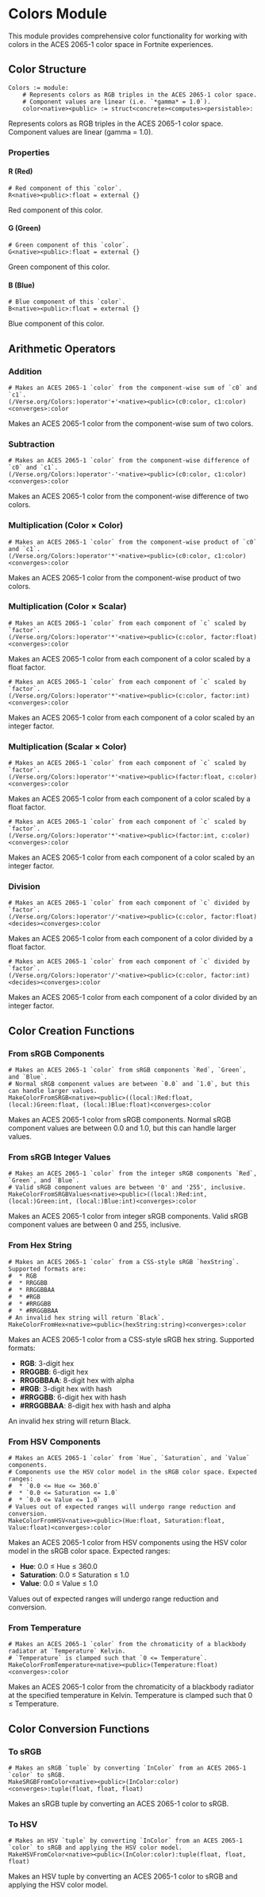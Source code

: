 # Colors Module

This module provides comprehensive color functionality for working with colors in the ACES 2065-1 color space in Fortnite experiences.

## Color Structure

```verse
Colors := module:
    # Represents colors as RGB triples in the ACES 2065-1 color space.
    # Component values are linear (i.e. `*gamma* = 1.0`).
    color<native><public> := struct<concrete><computes><persistable>:
```

Represents colors as RGB triples in the ACES 2065-1 color space. Component values are linear (gamma = 1.0).

### Properties

#### R (Red)
```verse
# Red component of this `color`.
R<native><public>:float = external {}
```

Red component of this color.

#### G (Green)
```verse
# Green component of this `color`.
G<native><public>:float = external {}
```

Green component of this color.

#### B (Blue)
```verse
# Blue component of this `color`.
B<native><public>:float = external {}
```

Blue component of this color.

## Arithmetic Operators

### Addition
```verse
# Makes an ACES 2065-1 `color` from the component-wise sum of `c0` and `c1`.
(/Verse.org/Colors:)operator'+'<native><public>(c0:color, c1:color)<converges>:color
```

Makes an ACES 2065-1 color from the component-wise sum of two colors.

### Subtraction
```verse
# Makes an ACES 2065-1 `color` from the component-wise difference of `c0` and `c1`.
(/Verse.org/Colors:)operator'-'<native><public>(c0:color, c1:color)<converges>:color
```

Makes an ACES 2065-1 color from the component-wise difference of two colors.

### Multiplication (Color × Color)
```verse
# Makes an ACES 2065-1 `color` from the component-wise product of `c0` and `c1`.
(/Verse.org/Colors:)operator'*'<native><public>(c0:color, c1:color)<converges>:color
```

Makes an ACES 2065-1 color from the component-wise product of two colors.

### Multiplication (Color × Scalar)
```verse
# Makes an ACES 2065-1 `color` from each component of `c` scaled by `factor`.
(/Verse.org/Colors:)operator'*'<native><public>(c:color, factor:float)<converges>:color
```

Makes an ACES 2065-1 color from each component of a color scaled by a float factor.

```verse
# Makes an ACES 2065-1 `color` from each component of `c` scaled by `factor`.
(/Verse.org/Colors:)operator'*'<native><public>(c:color, factor:int)<converges>:color
```

Makes an ACES 2065-1 color from each component of a color scaled by an integer factor.

### Multiplication (Scalar × Color)
```verse
# Makes an ACES 2065-1 `color` from each component of `c` scaled by `factor`.
(/Verse.org/Colors:)operator'*'<native><public>(factor:float, c:color)<converges>:color
```

Makes an ACES 2065-1 color from each component of a color scaled by a float factor.

```verse
# Makes an ACES 2065-1 `color` from each component of `c` scaled by `factor`.
(/Verse.org/Colors:)operator'*'<native><public>(factor:int, c:color)<converges>:color
```

Makes an ACES 2065-1 color from each component of a color scaled by an integer factor.

### Division
```verse
# Makes an ACES 2065-1 `color` from each component of `c` divided by `factor`.
(/Verse.org/Colors:)operator'/'<native><public>(c:color, factor:float)<decides><converges>:color
```

Makes an ACES 2065-1 color from each component of a color divided by a float factor.

```verse
# Makes an ACES 2065-1 `color` from each component of `c` divided by `factor`.
(/Verse.org/Colors:)operator'/'<native><public>(c:color, factor:int)<decides><converges>:color
```

Makes an ACES 2065-1 color from each component of a color divided by an integer factor.

## Color Creation Functions

### From sRGB Components
```verse
# Makes an ACES 2065-1 `color` from sRGB components `Red`, `Green`, and `Blue`.
# Normal sRGB component values are between `0.0` and `1.0`, but this can handle larger values.
MakeColorFromSRGB<native><public>((local:)Red:float, (local:)Green:float, (local:)Blue:float)<converges>:color
```

Makes an ACES 2065-1 color from sRGB components. Normal sRGB component values are between 0.0 and 1.0, but this can handle larger values.

### From sRGB Integer Values
```verse
# Makes an ACES 2065-1 `color` from the integer sRGB components `Red`, `Green`, and `Blue`.
# Valid sRGB component values are between '0' and '255', inclusive.
MakeColorFromSRGBValues<native><public>((local:)Red:int, (local:)Green:int, (local:)Blue:int)<converges>:color
```

Makes an ACES 2065-1 color from integer sRGB components. Valid sRGB component values are between 0 and 255, inclusive.

### From Hex String
```verse
# Makes an ACES 2065-1 `color` from a CSS-style sRGB `hexString`. Supported formats are:
#  * RGB
#  * RRGGBB
#  * RRGGBBAA
#  * #RGB
#  * #RRGGBB
#  * #RRGGBBAA
# An invalid hex string will return `Black`.
MakeColorFromHex<native><public>(hexString:string)<converges>:color
```

Makes an ACES 2065-1 color from a CSS-style sRGB hex string. Supported formats:
- **RGB**: 3-digit hex
- **RRGGBB**: 6-digit hex
- **RRGGBBAA**: 8-digit hex with alpha
- **#RGB**: 3-digit hex with hash
- **#RRGGBB**: 6-digit hex with hash
- **#RRGGBBAA**: 8-digit hex with hash and alpha

An invalid hex string will return Black.

### From HSV Components
```verse
# Makes an ACES 2065-1 `color` from `Hue`, `Saturation`, and `Value` components.
# Components use the HSV color model in the sRGB color space. Expected ranges:
#  * `0.0 <= Hue <= 360.0`
#  * `0.0 <= Saturation <= 1.0`
#  * `0.0 <= Value <= 1.0`
# Values out of expected ranges will undergo range reduction and conversion.
MakeColorFromHSV<native><public>(Hue:float, Saturation:float, Value:float)<converges>:color
```

Makes an ACES 2065-1 color from HSV components using the HSV color model in the sRGB color space. Expected ranges:
- **Hue**: 0.0 ≤ Hue ≤ 360.0
- **Saturation**: 0.0 ≤ Saturation ≤ 1.0
- **Value**: 0.0 ≤ Value ≤ 1.0

Values out of expected ranges will undergo range reduction and conversion.

### From Temperature
```verse
# Makes an ACES 2065-1 `color` from the chromaticity of a blackbody radiator at `Temperature` Kelvin.
# `Temperature` is clamped such that `0 <= Temperature`.
MakeColorFromTemperature<native><public>(Temperature:float)<converges>:color
```

Makes an ACES 2065-1 color from the chromaticity of a blackbody radiator at the specified temperature in Kelvin. Temperature is clamped such that 0 ≤ Temperature.

## Color Conversion Functions

### To sRGB
```verse
# Makes an sRGB `tuple` by converting `InColor` from an ACES 2065-1 `color` to sRGB.
MakeSRGBFromColor<native><public>(InColor:color)<converges>:tuple(float, float, float)
```

Makes an sRGB tuple by converting an ACES 2065-1 color to sRGB.

### To HSV
```verse
# Makes an HSV `tuple` by converting `InColor` from an ACES 2065-1 `color` to sRGB and applying the HSV color model.
MakeHSVFromColor<native><public>(InColor:color):tuple(float, float, float)
```

Makes an HSV tuple by converting an ACES 2065-1 color to sRGB and applying the HSV color model.
